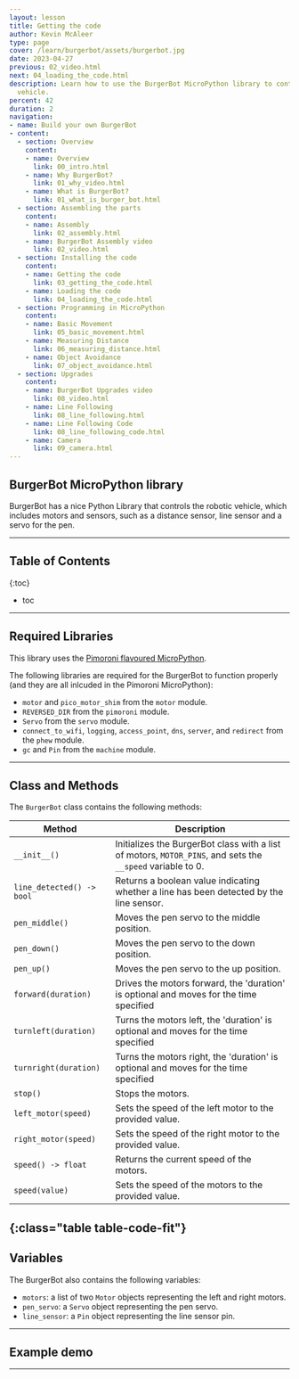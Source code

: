 ```yaml
---
layout: lesson
title: Getting the code
author: Kevin McAleer
type: page
cover: /learn/burgerbot/assets/burgerbot.jpg
date: 2023-04-27
previous: 02_video.html
next: 04_loading_the_code.html
description: Learn how to use the BurgerBot MicroPython library to control the robotic
  vehicle.
percent: 42
duration: 2
navigation:
- name: Build your own BurgerBot
- content:
  - section: Overview
    content:
    - name: Overview
      link: 00_intro.html
    - name: Why BurgerBot?
      link: 01_why_video.html
    - name: What is BurgerBot?
      link: 01_what_is_burger_bot.html
  - section: Assembling the parts
    content:
    - name: Assembly
      link: 02_assembly.html
    - name: BurgerBot Assembly video
      link: 02_video.html
  - section: Installing the code
    content:
    - name: Getting the code
      link: 03_getting_the_code.html
    - name: Loading the code
      link: 04_loading_the_code.html
  - section: Programming in MicroPython
    content:
    - name: Basic Movement
      link: 05_basic_movement.html
    - name: Measuring Distance
      link: 06_measuring_distance.html
    - name: Object Avoidance
      link: 07_object_avoidance.html
  - section: Upgrades
    content:
    - name: BurgerBot Upgrades video
      link: 08_video.html
    - name: Line Following
      link: 08_line_following.html
    - name: Line Following Code
      link: 08_line_following_code.html
    - name: Camera
      link: 09_camera.html
---
```



## BurgerBot MicroPython library

BurgerBot has a nice Python Library that controls the robotic vehicle, which includes motors and sensors, such as a distance sensor, line sensor and a servo for the pen.

---

## Table of Contents

{:toc}
* toc

---

## Required Libraries

This library uses the [Pimoroni flavoured MicroPython](https://www.github.com/pimoroni/pimoroni-pico/releases).

The following libraries are required for the BurgerBot to function properly (and they are all inlcuded in the Pimoroni MicroPython):

- `motor` and `pico_motor_shim` from the `motor` module.
- `REVERSED_DIR` from the `pimoroni` module.
- `Servo` from the `servo` module.
- `connect_to_wifi`, `logging`, `access_point`, `dns`, `server`, and `redirect` from the `phew` module.
- `gc` and `Pin` from the `machine` module.

---

## Class and Methods

The `BurgerBot` class contains the following methods:

Method | Description
---|---
`__init__()` | Initializes the BurgerBot class with a list of motors, `MOTOR_PINS`, and sets the `__speed` variable to 0.
`line_detected() -> bool` | Returns a boolean value indicating whether a line has been detected by the line sensor.
`pen_middle()` | Moves the pen servo to the middle position.
`pen_down()` | Moves the pen servo to the down position.
`pen_up()` | Moves the pen servo to the up position.
`forward(duration)` | Drives the motors forward, the 'duration' is optional and moves for the time specified
`turnleft(duration)` | Turns the motors left, the 'duration' is optional and moves for the time specified
`turnright(duration)` | Turns the motors right, the 'duration' is optional and moves for the time specified
`stop()` | Stops the motors.
`left_motor(speed)` | Sets the speed of the left motor to the provided value.
`right_motor(speed)` | Sets the speed of the right motor to the provided value.
`speed() -> float` | Returns the current speed of the motors.
`speed(value)` | Sets the speed of the motors to the provided value.
{:class="table table-code-fit"}
---

## Variables

The BurgerBot also contains the following variables:

- `motors`: a list of two `Motor` objects representing the left and right motors.
- `pen_servo`: a `Servo` object representing the pen servo.
- `line_sensor`: a `Pin` object representing the line sensor pin.

---

## Example demo

<script src="https://gist.github.com/kevinmcaleer/7e81c0959cd7b0b248f7636aaa637d58.js"></script>

---
